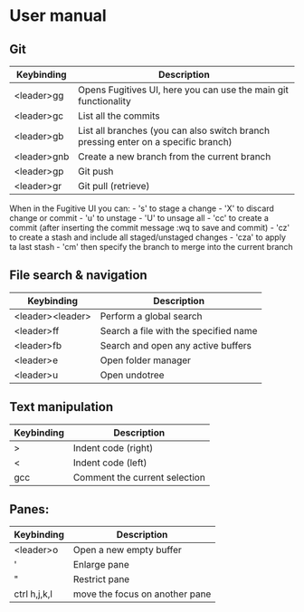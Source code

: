 # User manual

## Git
| Keybinding | Description |
| ---------- | ----------- |
| \<leader\>gg | Opens Fugitives UI, here you can use the main git functionality|
| \<leader\>gc | List all the commits |
| \<leader\>gb | List all branches (you can also switch branch pressing enter on a specific branch) |
| \<leader\>gnb | Create a new branch from the current branch |
| \<leader\>gp | Git push |
| \<leader\>gr | Git pull (retrieve) |

When in the Fugitive UI you can:
    - 's' to stage a change
    - 'X' to discard change or commit
    - 'u' to unstage
    - 'U' to unsage all
    - 'cc' to create a commit (after inserting the commit message :wq to save and commit)
    - 'cz' to create a stash and include all staged/unstaged changes
    - 'cza' to apply ta last stash
    - 'cm' then specify the branch to merge into  the current branch

## File search & navigation
| Keybinding | Description |
| ---------- | ----------- |
| \<leader\>\<leader\> | Perform a global search |
| \<leader\>ff | Search a file with the specified name |
| \<leader\>fb | Search and open any active buffers |
| \<leader\>e | Open folder manager |
| \<leader\>u | Open undotree |

## Text manipulation
| Keybinding | Description |
| ---------- | ----------- |
| > | Indent code (right) |
| < | Indent code (left)|
| gcc | Comment the current selection |

## Panes:
| Keybinding | Description |
| ---------- | ----------- |
| \<leader\>o | Open a new empty buffer |
| ' | Enlarge pane |
| " | Restrict pane |
| ctrl h,j,k,l | move the focus on another pane |
